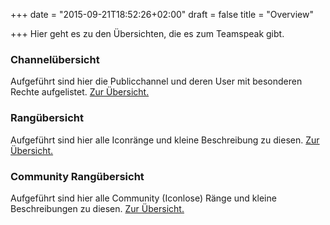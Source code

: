 +++
date = "2015-09-21T18:52:26+02:00"
draft = false
title = "Overview"

+++
Hier geht es zu den &Uuml;bersichten, die es zum Teamspeak gibt.

<h3>Channel&uuml;bersicht</h3>
<p>Aufgef&uuml;hrt sind hier die Publicchannel und deren User mit besonderen Rechte aufgelistet. <a href="channel.html">Zur &Uuml;bersicht.</a></p>
<h3>Rang&uuml;bersicht</h3>
<p>Aufgef&uuml;hrt sind hier alle Iconr&auml;nge und kleine Beschreibung zu diesen. <a href="ranks.html">Zur &Uuml;bersicht.</a></p>
<h3>Community Rang&uuml;bersicht</h3>
<p>Aufgef&uuml;hrt sind hier alle Community (Iconlose) R&auml;nge und kleine Beschreibungen zu diesen. <a href="commranks.html">Zur &Uuml;bersicht.</a></p>


